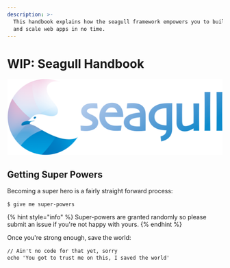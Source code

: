 ```yaml
---
description: >-
  This handbook explains how the seagull framework empowers you to build, launch
  and scale web apps in no time.
---
```


# WIP: Seagull Handbook

![](.gitbook/assets/seagull-logo.png)

## Getting Super Powers

Becoming a super hero is a fairly straight forward process:

```
$ give me super-powers
```

{% hint style="info" %}
 Super-powers are granted randomly so please submit an issue if you're not happy with yours.
{% endhint %}

Once you're strong enough, save the world:

```
// Ain't no code for that yet, sorry
echo 'You got to trust me on this, I saved the world'
```



